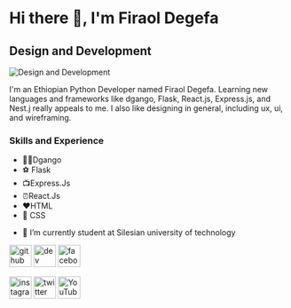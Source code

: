 # Hi there 👋, I'm Firaol Degefa
## Design and Development
![Design and Development](https://arturssmirnovs.github.io/github-profile-readme-generator/images/banner.png)

I'm an Ethiopian Python Developer named Firaol Degefa. Learning new languages and frameworks like dgango, Flask, React.js, Express.js, and Nest.j really appeals to me. I also like designing in general, including ux, ui, and wireframing.

### Skills and Experience
* 🚴‍♂️Dgango
* ⚽ Flask
* 📺Express.Js
* ⏰React.Js
* ❤️HTML
* 🎹 CSS



- 🔭 I’m currently student at Silesian university of technology


[<img src='https://cdn.jsdelivr.net/npm/simple-icons@3.0.1/icons/github.svg' alt='github' height='40'>](https://github.com/FiraolDegefa)  [<img src='https://cdn.jsdelivr.net/npm/simple-icons@3.0.1/icons/dev-dot-to.svg' alt='dev' height='40'>](https://dev.to/FiraolDegefa)  [<img src='https://cdn.jsdelivr.net/npm/simple-icons@3.0.1/icons/facebook.svg' alt='facebook' height='40'>](https://facebook/FiraolDegefa)  

[<img src='https://cdn.jsdelivr.net/npm/simple-icons@3.0.1/icons/instagram.svg' alt='instagram' height='40'>](https://inestagram/FiraolDegefa)  [<img src='https://cdn.jsdelivr.net/npm/simple-icons@3.0.1/icons/twitter.svg' alt='twitter' height='40'>](https://twitter/FiraolDegefa)  [<img src='https://cdn.jsdelivr.net/npm/simple-icons@3.0.1/icons/youtube.svg' alt='YouTube' height='40'>](https://youtube/FiraolDegefa)





